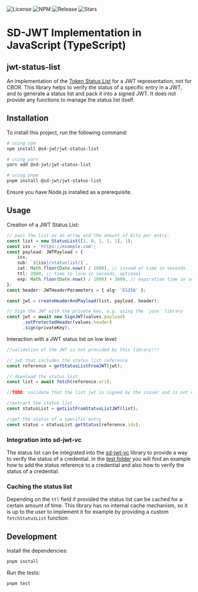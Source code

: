 ![License](https://img.shields.io/github/license/openwallet-foundation-labs/sd-jwt-js.svg)
![NPM](https://img.shields.io/npm/v/%40sd-jwt%2Fhash)
![Release](https://img.shields.io/github/v/release/openwallet-foundation-labs/sd-jwt-js)
![Stars](https://img.shields.io/github/stars/openwallet-foundation-labs/sd-jwt-js)

# SD-JWT Implementation in JavaScript (TypeScript)

## jwt-status-list

An implementation of the [Token Status List](https://datatracker.ietf.org/doc/draft-ietf-oauth-status-list/) for a JWT representation, not for CBOR.
This library helps to verify the status of a specific entry in a JWT, and to generate a status list and pack it into a signed JWT. It does not provide any functions to manage the status list itself.

## Installation

To install this project, run the following command:

```bash
# using npm
npm install @sd-jwt/jwt-status-list

# using yarn
yarn add @sd-jwt/jwt-status-list

# using pnpm
pnpm install @sd-jwt/jwt-status-list
```

Ensure you have Node.js installed as a prerequisite.

## Usage

Creation of a JWT Status List:

```typescript
// pass the list as an array and the amount of bits per entry.
const list = new StatusList([1, 0, 1, 1, 1], 1);
const iss = 'https://example.com';
const payload: JWTPayload = {
    iss,
    sub: `${iss}/statuslist/1`,
    iat: Math.floor(Date.now() / 1000), // issued at time in seconds
    ttl: 3000, // time to live in seconds, optional
    exp: Math.floor(Date.now() / 1000) + 3600, // expiration time in seconds, optional
};
const header: JWTHeaderParameters = { alg: 'ES256' };

const jwt = createHeaderAndPayload(list, payload, header);

// Sign the JWT with the private key, e.g. using the `jose` library
const jwt = await new SignJWT(values.payload)
      .setProtectedHeader(values.header)
      .sign(privateKey);

```

Interaction with a JWT status list on low level:

```typescript
//validation of the JWT is not provided by this library!!!

// jwt that includes the status list reference
const reference = getStatusListFromJWT(jwt);

// download the status list
const list = await fetch(reference.uri);

//TODO: validate that the list jwt is signed by the issuer and is not expired!!!

//extract the status list
const statusList = getListFromStatusListJWT(list);

//get the status of a specific entry
const status = statusList.getStatus(reference.idx);
```

### Integration into sd-jwt-vc

The status list can be integrated into the [sd-jwt-vc](../sd-jwt-vc/README.md) library to provide a way to verify the status of a credential. In the [test folder](../sd-jwt-vc/src/test/index.spec.ts) you will find an example how to add the status reference to a credential and also how to verify the status of a credential.

### Caching the status list

Depending on the  `ttl` field if provided the status list can be cached for a certain amount of time. This library has no internal cache mechanism, so it is up to the user to implement it for example by providing a custom `fetchStatusList` function.

## Development

Install the dependencies:

```bash
pnpm install
```

Run the tests:

```bash
pnpm test
```
